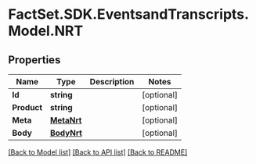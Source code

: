 # FactSet.SDK.EventsandTranscripts.Model.NRT

## Properties

Name | Type | Description | Notes
------------ | ------------- | ------------- | -------------
**Id** | **string** |  | [optional] 
**Product** | **string** |  | [optional] 
**Meta** | [**MetaNrt**](MetaNrt.md) |  | [optional] 
**Body** | [**BodyNrt**](BodyNrt.md) |  | [optional] 

[[Back to Model list]](../README.md#documentation-for-models) [[Back to API list]](../README.md#documentation-for-api-endpoints) [[Back to README]](../README.md)

